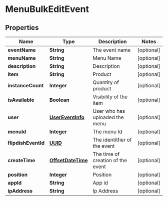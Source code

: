 
# MenuBulkEditEvent

## Properties
Name | Type | Description | Notes
------------ | ------------- | ------------- | -------------
**eventName** | **String** | The event name |  [optional]
**menuName** | **String** | Menu Name |  [optional]
**description** | **String** | Description |  [optional]
**item** | **String** | Product |  [optional]
**instanceCount** | **Integer** | Quantity of product |  [optional]
**isAvailable** | **Boolean** | Visibility of the item |  [optional]
**user** | [**UserEventInfo**](UserEventInfo.md) | User who has uploaded the menu |  [optional]
**menuId** | **Integer** | The menu Id |  [optional]
**flipdishEventId** | [**UUID**](UUID.md) | The identitfier of the event |  [optional]
**createTime** | [**OffsetDateTime**](OffsetDateTime.md) | The time of creation of the event |  [optional]
**position** | **Integer** | Position |  [optional]
**appId** | **String** | App id |  [optional]
**ipAddress** | **String** | Ip Address |  [optional]



